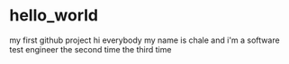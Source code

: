 # hello_world
my first github project
hi everybody
  my name is chale and i'm a software test engineer
  the second time
  the third time
